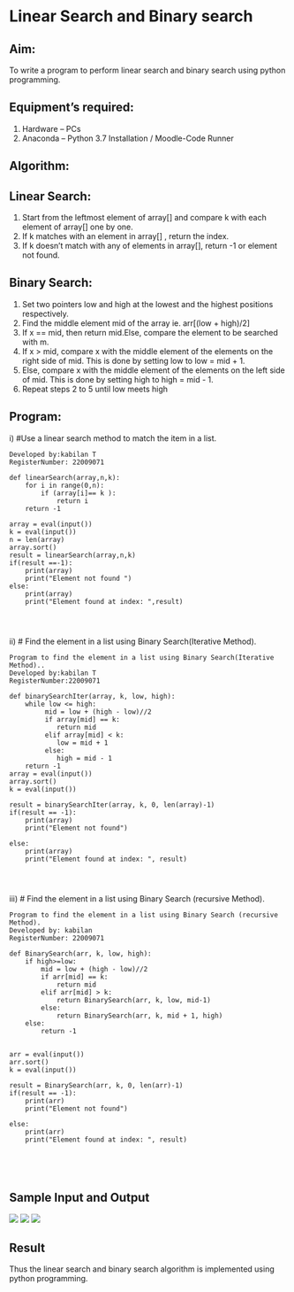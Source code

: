 # Linear Search and Binary search
## Aim:
To write a program to perform linear search and binary search using python programming.
## Equipment’s required:
1.	Hardware – PCs
2.	Anaconda – Python 3.7 Installation / Moodle-Code Runner
## Algorithm:
## Linear Search:
1.	Start from the leftmost element of array[] and compare k with each element of array[] one by one.
2.	If k matches with an element in array[] , return the index.
3.	If k doesn’t match with any of elements in array[], return -1 or element not found.
## Binary Search:
1.	Set two pointers low and high at the lowest and the highest positions respectively.
2.	Find the middle element mid of the array ie. arr[(low + high)/2]
3.	If x == mid, then return mid.Else, compare the element to be searched with m.
4.	If x > mid, compare x with the middle element of the elements on the right side of mid. This is done by setting low to low = mid + 1.
5.	Else, compare x with the middle element of the elements on the left side of mid. This is done by setting high to high = mid - 1.
6.	Repeat steps 2 to 5 until low meets high
## Program:
i)	#Use a linear search method to match the item in a list.
```Program for linear search method to match the item in a list
Developed by:kabilan T
RegisterNumber: 22009071

def linearSearch(array,n,k):
    for i in range(0,n):
        if (array[i]== k ):
            return i
    return -1
        
array = eval(input())
k = eval(input()) 
n = len(array)
array.sort()
result = linearSearch(array,n,k)
if(result ==-1):
    print(array)
    print("Element not found ")
else:
    print(array)
    print("Element found at index: ",result)
    



```
ii)	# Find the element in a list using Binary Search(Iterative Method).
```''' 
Program to find the element in a list using Binary Search(Iterative Method)..
Developed by:kabilan T
RegisterNumber:22009071

def binarySearchIter(array, k, low, high):
    while low <= high:
         mid = low + (high - low)//2
         if array[mid] == k:
            return mid 
         elif array[mid] < k:
            low = mid + 1
         else:
            high = mid - 1
    return -1
array = eval(input())
array.sort()
k = eval(input())

result = binarySearchIter(array, k, 0, len(array)-1)
if(result == -1):
    print(array)
    print("Element not found")
    
else:
    print(array)
    print("Element found at index: ", result)




```
iii)	# Find the element in a list using Binary Search (recursive Method).
```''' 
Program to find the element in a list using Binary Search (recursive Method).
Developed by: kabilan
RegisterNumber: 22009071

def BinarySearch(arr, k, low, high):
    if high>=low:
        mid = low + (high - low)//2
        if arr[mid] == k:
            return mid
        elif arr[mid] > k:
            return BinarySearch(arr, k, low, mid-1)
        else:
            return BinarySearch(arr, k, mid + 1, high)
    else:
        return -1
    
    
arr = eval(input())
arr.sort()
k = eval(input())

result = BinarySearch(arr, k, 0, len(arr)-1)
if(result == -1):
    print(arr)
    print("Element not found")
    
else:
    print(arr)
    print("Element found at index: ", result)





```
## Sample Input and Output

![](Screenshot_20230125_074504.png)
![](jan262.png)
![](jan263.png)




## Result
Thus the linear search and binary search algorithm is implemented using python programming.
